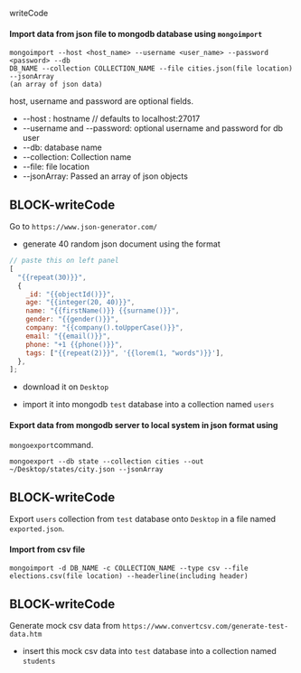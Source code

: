 writeCode

#### Import data from json file to mongodb database using `mongoimport`

```
mongoimport --host <host_name> --username <user_name> --password <password> --db
DB_NAME --collection COLLECTION_NAME --file cities.json(file location) --jsonArray
(an array of json data)
```

host, username and password are optional fields.

- --host : hostname // defaults to localhost:27017
- --username and --password: optional username and password for db user
- --db: database name
- --collection: Collection name
- --file: file location
- --jsonArray: Passed an array of json objects

## BLOCK-writeCode

Go to `https://www.json-generator.com/`

- generate 40 random json document using the format

```js
// paste this on left panel
[
  "{{repeat(30)}}",
  {
    _id: "{{objectId()}}",
    age: "{{integer(20, 40)}}",
    name: "{{firstName()}} {{surname()}}",
    gender: "{{gender()}}",
    company: "{{company().toUpperCase()}}",
    email: "{{email()}}",
    phone: "+1 {{phone()}}",
    tags: ["{{repeat(2)}}", '{{lorem(1, "words")}}'],
  },
];
```

- download it on `Desktop`

- import it into mongodb `test` database into a collection named `users`

#### Export data from mongodb server to local system in json format using

`mongoexport`command.


```
mongoexport --db state --collection cities --out ~/Desktop/states/city.json --jsonArray
```



## BLOCK-writeCode



Export `users` collection from `test` database onto `Desktop` in a file named `exported.json`.

#### Import from csv file


```
mongoimport -d DB_NAME -c COLLECTION_NAME --type csv --file elections.csv(file location) --headerline(including header)
```






## BLOCK-writeCode

Generate mock csv data from `https://www.convertcsv.com/generate-test-data.htm`



- insert this mock csv data into `test` database into a collection named `students`
